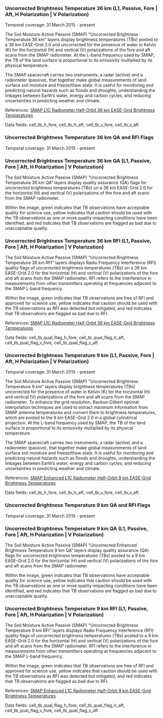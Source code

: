 ### Uncorrected Brightness Temperature 36 km (L1, Passive, Fore | Aft, H Polarization | V Polarization)
Temporal coverage: 31 March 2015 - present

The Soil Moisture Active Passive (SMAP) "Uncorrected Brightness Temperature 36 km" layers display brightness temperatures (TBs) posted to a 36 km EASE-Grid 2.0 and uncorrected for the presence of water in Kelvin (K) for the horizontal (H) and vertical (V) polarizations of the fore and aft scans from the SMAP radiometer. At the L-band frequency used by SMAP, the TB of the land surface is proportional to its emissivity multiplied by its physical temperature.

The SMAP spacecraft carries two instruments, a radar (active) and a radiometer (passive), that together make global measurements of land surface soil moisture and freeze/thaw state. It is useful for monitoring and predicting natural hazards such as floods and droughts, understanding the linkages between Earth’s water, energy and carbon cycles, and reducing uncertainties in predicting weather and climate.

References: [SMAP L1C Radiometer Half-Orbit 36 km EASE-Grid Brightness Temperatures](https://nsidc.org/data/SPL1CTB)

Data fields: cell_tb_h_fore, cell_tb_h_aft, cell_tb_v_fore, cell_tb_v_aft

### Uncorrected Brightness Temperature 36 km QA and RFI Flags
Temporal coverage: 31 March 2015 - present

### Uncorrected Brightness Temperature 36 km QA (L1, Passive, Fore | Aft, H Polarization | V Polarization)
The Soil Moisture Active Passive (SMAP) "Uncorrected Brightness Temperature 36 km QA” layers display quality assurance (QA) flags for uncorrected brightness temperatures (TBs) on a 36 km EASE-Grid 2.0 for the horizontal (H) and vertical (V) polarizations of the fore and aft scans from the SMAP radiometer.

Within the image, green indicates that TB observations have acceptable quality for science use, yellow indicates that caution should be used with the TB observations as one or more quality-impacting conditions have been identified, and red indicates that TB observations are flagged as bad due to unacceptable quality.


### Uncorrected Brightness Temperature 36 km RFI (L1, Passive, Fore | Aft, H Polarization | V Polarization)
The Soil Moisture Active Passive (SMAP) "Uncorrected Brightness Temperature 36 km RFI” layers displays Radio Frequency Interference (RFI) quality flags of uncorrected brightness temperatures (TBs) on a 36 km EASE-Grid 2.0 for the horizontal (H) and vertical (V) polarizations of the fore and aft scans from the SMAP radiometer. RFI refers to the interference in measurements from other transmitters operating at frequencies adjacent to the SMAP L-band frequency.

Within the image, green indicates that TB observations are free of RFI and approved for science use, yellow indicates that caution should be used with the TB observations as RFI was detected but mitigated, and red indicates that TB observations are flagged as bad due to RFI.

References: [SMAP L1C Radiometer Half-Orbit 36 km EASE-Grid Brightness Temperatures](https://nsidc.org/data/SPL1CTB)

Data fields: cell_tb_qual_flag_h_fore, cell_tb_qual_flag_h_aft, cell_tb_qual_flag_v_fore, cell_tb_qual_flag_v_aft

### Uncorrected Brightness Temperature 9 km (L1, Passive, Fore | Aft, H Polarization | V Polarization)
Temporal coverage: 31 March 2015 - present

The Soil Moisture Active Passive (SMAP) "Uncorrected Brightness Temperature 9 km" layers display brightness temperatures (TBs) uncorrected for the presence of water in Kelvin (K) for the horizontal (H) and vertical (V) polarizations of the fore and aft scans from the SMAP radiometer. To enhance the grid resolution, Backus-Gilbert optimal interpolation techniques are used to extract maximum information from SMAP antenna temperatures and convert them to brightness temperatures, which are posted to the 9 km EASE-Grid 2.0 in a global cylindrical projection. At the L-band frequency used by SMAP, the TB of the land surface is proportional to its emissivity multiplied by its physical temperature.

The SMAP spacecraft carries two instruments, a radar (active) and a radiometer (passive), that together make global measurements of land surface soil moisture and freeze/thaw state. It is useful for monitoring and predicting natural hazards such as floods and droughts, understanding the linkages between Earth’s water, energy and carbon cycles, and reducing uncertainties in predicting weather and climate.

References: [SMAP Enhanced L1C Radiometer Half-Orbit 9 km EASE-Grid Brightness Temperatures](https://nsidc.org/data/SPL1CTB_E)

Data fields: cell_tb_h_fore, cell_tb_h_aft, cell_tb_v_fore, cell_tb_v_aft

### Uncorrected Brightness Temperature 9 km QA and RFI Flags
Temporal coverage: 31 March 2015 - present

### Uncorrected Brightness Temperature 9 km QA (L1, Passive, Fore | Aft, H Polarization | V Polarization)
The Soil Moisture Active Passive (SMAP) "Uncorrected Enhanced Brightness Temperature 9 km QA” layers display quality assurance (QA) flags for uncorrected brightness temperatures (TBs) posted to a 9 km EASE-Grid 2.0 for the horizontal (H) and vertical (V) polarizations of the fore and aft scans from the SMAP radiometer.

Within the image, green indicates that TB observations have acceptable quality for science use, yellow indicates that caution should be used with the TB observations as one or more quality-impacting conditions have been identified, and red indicates that TB observations are flagged as bad due to unacceptable quality.

### Uncorrected Brightness Temperature 9 km RFI (L1, Passive, Fore | Aft, H Polarization | V Polarization)
The Soil Moisture Active Passive (SMAP) "Uncorrected Brightness Temperature 9 km RFI” layers displays Radio Frequency Interference (RFI) quality flags of uncorrected brightness temperatures (TBs) posted to a 9 km EASE-Grid 2.0 for the horizontal (H) and vertical (V) polarizations of the fore and aft scans from the SMAP radiometer. RFI refers to the interference in measurements from other transmitters operating at frequencies adjacent to the SMAP L-band frequency.

Within the image, green indicates that TB observations are free of RFI and approved for science use, yellow indicates that caution should be used with the TB observations as RFI was detected but mitigated, and red indicates that TB observations are flagged as bad due to RFI.

References: [SMAP Enhanced L1C Radiometer Half-Orbit 9 km EASE-Grid Brightness Temperatures](https://nsidc.org/data/SPL1CTB_E)

Data fields: cell_tb_qual_flag_h_fore, cell_tb_qual_flag_h_aft, cell_tb_qual_flag_v_fore, cell_tb_qual_flag_v_aft
